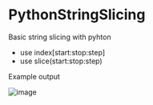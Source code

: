 # PythonStringSlicing
Basic string slicing with pyhton
- use index[start:stop:step]
- use slice(start:stop:step)


Example output

![image](https://user-images.githubusercontent.com/97081479/174350218-9a17fb4d-16a0-4788-994c-30670b4989ec.png)
